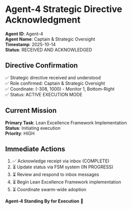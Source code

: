 # Agent-4 Strategic Directive Acknowledgment

**Agent ID**: Agent-4  
**Agent Name**: Captain & Strategic Oversight  
**Timestamp**: 2025-10-14  
**Status**: RECEIVED AND ACKNOWLEDGED

## Directive Confirmation

✅ Strategic directive received and understood  
✅ Role confirmed: Captain & Strategic Oversight  
✅ Coordinate: (-308, 1000) - Monitor 1, Bottom-Right  
✅ Status: ACTIVE EXECUTION MODE  

## Current Mission

**Primary Task**: Lean Excellence Framework Implementation  
**Status**: Initiating execution  
**Priority**: HIGH  

## Immediate Actions

1. ✅ Acknowledge receipt via inbox (COMPLETE)
2. ⏳ Update status via FSM system (IN PROGRESS)
3. ⏳ Review and respond to inbox messages
4. ⏳ Begin Lean Excellence Framework implementation
5. ⏳ Coordinate swarm-wide adoption

**Agent-4 Standing By for Execution** 🚀

